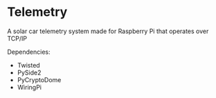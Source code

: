 # Telemetry

A solar car telemetry system made for Raspberry Pi that operates over TCP/IP

Dependencies:
- Twisted
- PySide2
- PyCryptoDome
- WiringPi
